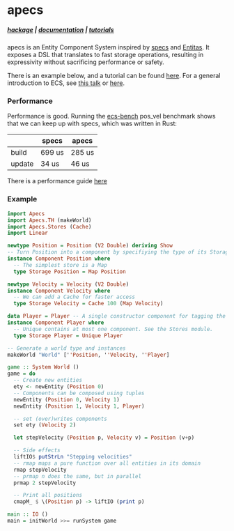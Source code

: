 # apecs
##### [hackage](https://hackage.haskell.org/package/apecs) | [documentation](https://hackage.haskell.org/package/apecs/docs/Apecs.html) | [tutorials](https://github.com/jonascarpay/apecs/blob/master/tutorials/)

apecs is an Entity Component System inspired by [specs](https://github.com/slide-rs/specs) and [Entitas](https://github.com/sschmid/Entitas-CSharp).
It exposes a DSL that translates to fast storage operations, resulting in expressivity without sacrificing performance or safety.

There is an example below, and a tutorial can be found [here](https://github.com/jonascarpay/apecs/blob/master/tutorials/RTS.md).
For a general introduction to ECS, see [this talk](https://www.youtube.com/watch?v=lNTaC-JWmdI&feature=youtu.be&t=218) or [here](https://en.wikipedia.org/wiki/Entity–component–system).

### Performance
Performance is good.
Running the [ecs-bench](https://github.com/lschmierer/ecs_bench) pos_vel benchmark shows that we can keep up with specs, which was written in Rust:

|        | specs  | apecs  |
| ------ | ------ | ------ |
| build  | 699 us | 285 us | 
| update | 34 us  | 46 us  |

There is a performance guide [here](https://github.com/jonascarpay/apecs/blob/master/tutorials/RTS.md)

### Example
```haskell
import Apecs
import Apecs.TH (makeWorld)
import Apecs.Stores (Cache)
import Linear

newtype Position = Position (V2 Double) deriving Show
-- Turn Position into a component by specifiying the type of its Storage
instance Component Position where
  -- The simplest store is a Map
  type Storage Position = Map Position

newtype Velocity = Velocity (V2 Double)
instance Component Velocity where
  -- We can add a Cache for faster access
  type Storage Velocity = Cache 100 (Map Velocity)

data Player = Player -- A single constructor component for tagging the player
instance Component Player where
  -- Unique contains at most one component. See the Stores module.
  type Storage Player = Unique Player

-- Generate a world type and instances
makeWorld "World" [''Position, ''Velocity, ''Player]

game :: System World ()
game = do
  -- Create new entities
  ety <- newEntity (Position 0)
  -- Components can be composed using tuples
  newEntity (Position 0, Velocity 1)
  newEntity (Position 1, Velocity 1, Player)

  -- set (over)writes components
  set ety (Velocity 2)

  let stepVelocity (Position p, Velocity v) = Position (v+p)

  -- Side effects
  liftIO$ putStrLn "Stepping velocities"
  -- rmap maps a pure function over all entities in its domain
  rmap stepVelocity
  -- prmap n does the same, but in parallel
  prmap 2 stepVelocity

  -- Print all positions
  cmapM_ $ \(Position p) -> liftIO (print p)

main :: IO ()
main = initWorld >>= runSystem game
```
